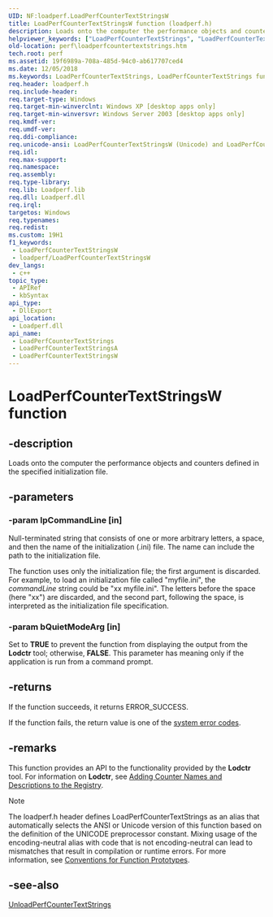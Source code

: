 ```yaml
---
UID: NF:loadperf.LoadPerfCounterTextStringsW
title: LoadPerfCounterTextStringsW function (loadperf.h)
description: Loads onto the computer the performance objects and counters defined in the specified initialization file. (Unicode)
helpviewer_keywords: ["LoadPerfCounterTextStrings", "LoadPerfCounterTextStrings function [Perf]", "LoadPerfCounterTextStringsW", "_win32_loadperfcountertextstrings", "base.loadperfcountertextstrings", "loadperf/LoadPerfCounterTextStrings", "loadperf/LoadPerfCounterTextStringsW", "perf.loadperfcountertextstrings"]
old-location: perf\loadperfcountertextstrings.htm
tech.root: perf
ms.assetid: 19f6989a-708a-485d-94c0-ab617707ced4
ms.date: 12/05/2018
ms.keywords: LoadPerfCounterTextStrings, LoadPerfCounterTextStrings function [Perf], LoadPerfCounterTextStringsA, LoadPerfCounterTextStringsW, _win32_loadperfcountertextstrings, base.loadperfcountertextstrings, loadperf/LoadPerfCounterTextStrings, loadperf/LoadPerfCounterTextStringsA, loadperf/LoadPerfCounterTextStringsW, perf.loadperfcountertextstrings
req.header: loadperf.h
req.include-header: 
req.target-type: Windows
req.target-min-winverclnt: Windows XP [desktop apps only]
req.target-min-winversvr: Windows Server 2003 [desktop apps only]
req.kmdf-ver: 
req.umdf-ver: 
req.ddi-compliance: 
req.unicode-ansi: LoadPerfCounterTextStringsW (Unicode) and LoadPerfCounterTextStringsA (ANSI)
req.idl: 
req.max-support: 
req.namespace: 
req.assembly: 
req.type-library: 
req.lib: Loadperf.lib
req.dll: Loadperf.dll
req.irql: 
targetos: Windows
req.typenames: 
req.redist: 
ms.custom: 19H1
f1_keywords:
 - LoadPerfCounterTextStringsW
 - loadperf/LoadPerfCounterTextStringsW
dev_langs:
 - c++
topic_type:
 - APIRef
 - kbSyntax
api_type:
 - DllExport
api_location:
 - Loadperf.dll
api_name:
 - LoadPerfCounterTextStrings
 - LoadPerfCounterTextStringsA
 - LoadPerfCounterTextStringsW
---
```


# LoadPerfCounterTextStringsW function


## -description

Loads onto the computer the performance objects and counters defined in the specified initialization file.

## -parameters

### -param lpCommandLine [in]

Null-terminated string that consists of one or more arbitrary letters, a space, and then the name of the initialization (.ini) file. The name can include the path to the initialization file. 

The function uses only the initialization file; the first argument is discarded. For example, to load an initialization file called "myfile.ini", the <i>commandLine</i> string could be "xx myfile.ini". The letters before the space (here "xx")  are discarded, and the second part, following the space, is interpreted as the initialization file specification.

### -param bQuietModeArg [in]

Set to <b>TRUE</b> to prevent the function from displaying the output from the  <b>Lodctr</b> tool; otherwise, <b>FALSE</b>. This parameter has meaning only if the application is run from a command prompt.

## -returns

If the function succeeds, it returns ERROR_SUCCESS.
						

If the function fails, the return value is one of the 
<a href="/windows/desktop/Debug/system-error-codes">system error codes</a>.

## -remarks

This function provides an API to the functionality provided by the <b>Lodctr</b> tool. For information on <b>Lodctr</b>, see <a href="/windows/desktop/PerfCtrs/adding-counter-names-and-descriptions-to-the-registry">Adding Counter Names and Descriptions to the Registry</a>.





> [!NOTE]
> The loadperf.h header defines LoadPerfCounterTextStrings as an alias that automatically selects the ANSI or Unicode version of this function based on the definition of the UNICODE preprocessor constant. Mixing usage of the encoding-neutral alias with code that is not encoding-neutral can lead to mismatches that result in compilation or runtime errors. For more information, see [Conventions for Function Prototypes](/windows/win32/intl/conventions-for-function-prototypes).

## -see-also

<a href="/windows/desktop/api/loadperf/nf-loadperf-unloadperfcountertextstringsa">UnloadPerfCounterTextStrings</a>
